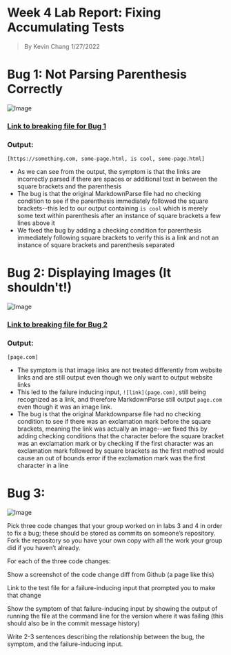 # **Week 4 Lab Report:** Fixing Accumulating Tests
>By Kevin Chang 1/27/2022

# Bug 1: Not Parsing Parenthesis Correctly
![Image](https://i.imgur.com/do6DlHE.png)

### [Link to breaking file for Bug 1](https://github.com/kevinchang1125/markdown-parse/blob/main/break.md)

### Output:
```
[https://something.com, some-page.html, is cool, some-page.html]
```
- As we can see from the output, the symptom is that the links are incorrectly parsed if there are spaces or additional text in between the square brackets and the parenthesis
- The bug is that the original MarkdownParse file had no checking condition to see if the parenthesis immediately followed the square brackets--this led to our output containing `is cool` which is merely some text within parenthesis after an instance of square brackets a few lines above it
- We fixed the bug by adding a checking condition for parenthesis immediately following square brackets to verify this is a link and not an instance of square brackets and parenthesis separated

# Bug 2: Displaying Images (It shouldn't!)
![Image](https://i.imgur.com/t4Uuymh.png)

### [Link to breaking file for Bug 2](https://github.com/Cubified/markdown-parse/blob/main/test-file6.md)

### Output:
```
[page.com]
```
- The symptom is that image links are not treated differently from website links and are still output even though we only want to output website links
- This led to the failure inducing input, `![link](page.com)`, still being recognized as a link, and therefore MarkdownParse still output `page.com` even though it was an image link.
- The bug is that the original Markdownparse file had no checking condition to see if there was an exclamation mark before the square brackets, meaning the link was actually an image--we fixed this by adding checking conditions that the character before the square bracket was an exclamation mark or by checking if the first character was an exclamation mark followed by square brackets as the first method would cause an out of bounds error if the exclamation mark was the first character in a line


# Bug 3: 
![Image]()

Pick three code changes that your group worked on in labs 3 and 4 in order to fix a bug; these should be stored as commits on someone’s repository. Fork the repository so you have your own copy with all the work your group did if you haven’t already.

For each of the three code changes:

Show a screenshot of the code change diff from Github (a page like this)

Link to the test file for a failure-inducing input that prompted you to make that change

Show the symptom of that failure-inducing input by showing the output of running the file at the command line for the version where it was failing (this should also be in the commit message history)

Write 2-3 sentences describing the relationship between the bug, the symptom, and the failure-inducing input.